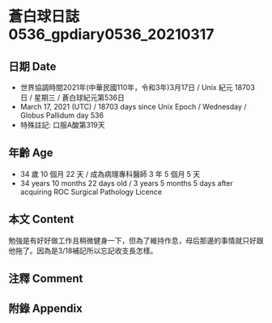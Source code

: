 [_metadata_:encoding]: - "utf-8"
[_metadata_:language]: - "zh-Hant-TW"
[_metadata_:fileformat]: - "markdown"
[_metadata_:MIME_type]: - "text/plain"
[_metadata_:markdown_version]: - "commonmark version 0.29"
[_metadata_:markdown_spec]: - "https://spec.commonmark.org/0.29/"

# 蒼白球日誌0536_gpdiary0536_20210317 #

## 日期 Date ##

* 世界協調時間2021年(中華民國110年，令和3年)3月17日 / Unix 紀元 18703 日 / 星期三 / 蒼白球紀元第536日
* March 17, 2021 (UTC) / 18703 days since Unix Epoch / Wednesday / Globus Pallidum day 536
* 特殊註記: 口服A酸第319天

## 年齡 Age ##

* 34 歲 10 個月 22 天 / 成為病理專科醫師 3 年 5 個月 5 天
* 34 years 10 months 22 days old / 3 years 5 months 5 days after acquiring ROC Surgical Pathology Licence

## 本文 Content ##

勉強是有好好做工作且稍微健身一下，但為了維持作息，母后那邊的事情就只好跟他拖了。因為是3/18補記所以忘記收支長怎樣。

## 注釋 Comment ##

## 附錄 Appendix ##

